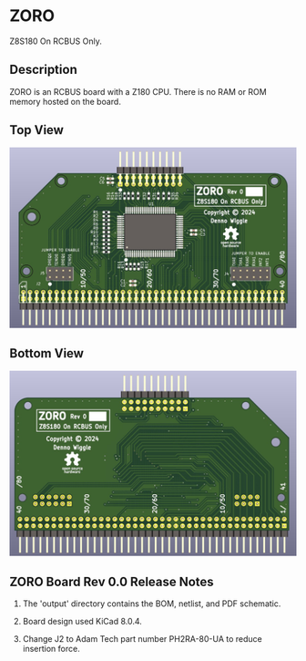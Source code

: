 # ZORO
Z8S180 On RCBUS Only.

## Description
ZORO is an RCBUS board with a Z180 CPU. There is no RAM or ROM memory hosted on the board.

## Top View
![ZORO Top View Board Image](output/ZORO_V0_3d_Top.jpg "Top View of the Z8S180 On RCBUS Only board.")

## Bottom View
![ZORO Bottom View Board Image](output/ZORO_V0_3d_Bottom.jpg "Bottom View of the Z8S180 On RCBUS Only board.")

## ZORO Board Rev 0.0 Release Notes

1. The 'output' directory contains the BOM, netlist, and PDF schematic.

2. Board design used KiCad 8.0.4.

3. Change J2 to Adam Tech part number PH2RA-80-UA to reduce insertion force.